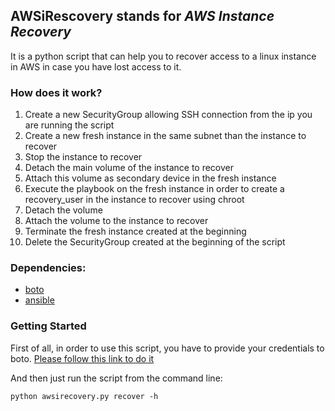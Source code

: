 ## AWSiRescovery stands for *AWS Instance Recovery*

It is a python script that can help you to recover access to a linux instance in AWS in case you have lost access to it.

### How does it work?
1. Create a new SecurityGroup allowing SSH connection from the ip you are running the script
2. Create a new fresh instance in the same subnet than the instance to recover
3. Stop the instance to recover
4. Detach the main volume of the instance to recover
5. Attach this volume as secondary device in the fresh instance
6. Execute the playbook on the fresh instance in order to create a recovery_user in the instance to recover using chroot
7. Detach the volume
8. Attach the volume to the instance to recover
9. Terminate the fresh instance created at the beginning
10. Delete the SecurityGroup created at the beginning of the script

### Dependencies:
- [boto](https://github.com/boto/boto)
- [ansible](https://github.com/ansible/ansible)

### Getting Started

First of all, in order to use this script, you have to provide your credentials to boto. [Please follow this link to do it](https://code.google.com/p/boto/wiki/BotoConfig)

And then just run the script from the command line:
```
python awsirecovery.py recover -h
```